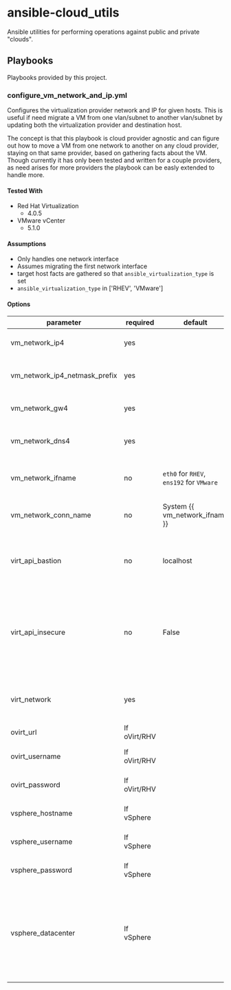 # ansible-cloud_utils
Ansible utilities for performing operations against public and private "clouds".

## Playbooks
Playbooks provided by this project.

### configure_vm_network_and_ip.yml
Configures the virtualization provider network and IP for given hosts. This is useful if need migrate a VM from one vlan/subnet to another vlan/subnet by updating both the virtualization provider and destination host.

The concept is that this playbook is cloud provider agnostic and can figure out how to move a VM from one network to another on any cloud provider, staying on that same provider, based on gathering facts about the VM. Though currently it has only been tested and written for a couple providers, as need arises for more providers the playbook can be easly extended to handle more.

#### Tested With
* Red Hat Virtualization
  * 4.0.5
* VMware vCenter
  * 5.1.0

#### Assumptions
* Only handles one network interface
* Assumes migrating the first network interface
* target host facts are gathered so that `ansible_virtualization_type` is set
* `ansible_virtualization_type` in ['RHEV', 'VMware']

#### Options
| parameter                     | required     | default                        | choices                                       | comments
|-------------------------------|--------------|--------------------------------|-----------------------------------------------|---------------------------------------------
| vm_network_ip4                | yes          |                                |                                               | IP4 address to set for the VM
| vm_network_ip4_netmask_prefix | yes          |                                |                                               | IP4 address netmask prefex to set for the VM
| vm_network_gw4                | yes          |                                |                                               | IP4 gateway to set for the VM
| vm_network_dns4               | yes          |                                |                                               | List of IP4 DNS hosts to set for the VM
| vm_network_ifname             | no           | `eth0` for `RHEV`, `ens192` for `VMware` |                                     | Ethernet interface name to set for the VM
| vm_network_conn_name          | no           | System {{ vm_network_ifname }} |                                               | Ethernet connection name to set for the vm
| virt_api_bastion              | no           | localhost                      |                                               | Bastion host to use to do API calls to the virtulization provider.
| virt_api_insecure             | no           | False                          | True/False                                    | Whether the connection to the virtualization provider API is insecure or not, aka using trusted certificates.
| virt_network                  | yes          |                                | Valid networks on the virtualization provider | Virtualization provider network to set for the VM
| ovirt_url                     | If oVirt/RHV |                                |                                               | oVirt/RHV url for API calls
| ovirt_username                | If oVirt/RHV |                                |                                               | oVirt/RHV username for API calls
| ovirt_password                | If oVirt/RHV |                                |                                               | oVirt/RHV passwrod for API calls
| vsphere_hostname              | If vSphere   |                                |                                               | vSphere hostname for API calls
| vsphere_username              | If vSphere   |                                |                                    | vSphere username for API calls
| vsphere_password              | If vSphere   |                                |                                               | vSphere password for API calls
| vsphere_datacenter            | If vSphere   |                                |                                               | vSphere datacenter for API calls. NOTE: attempted to determine this dynamically but could not find a way.
